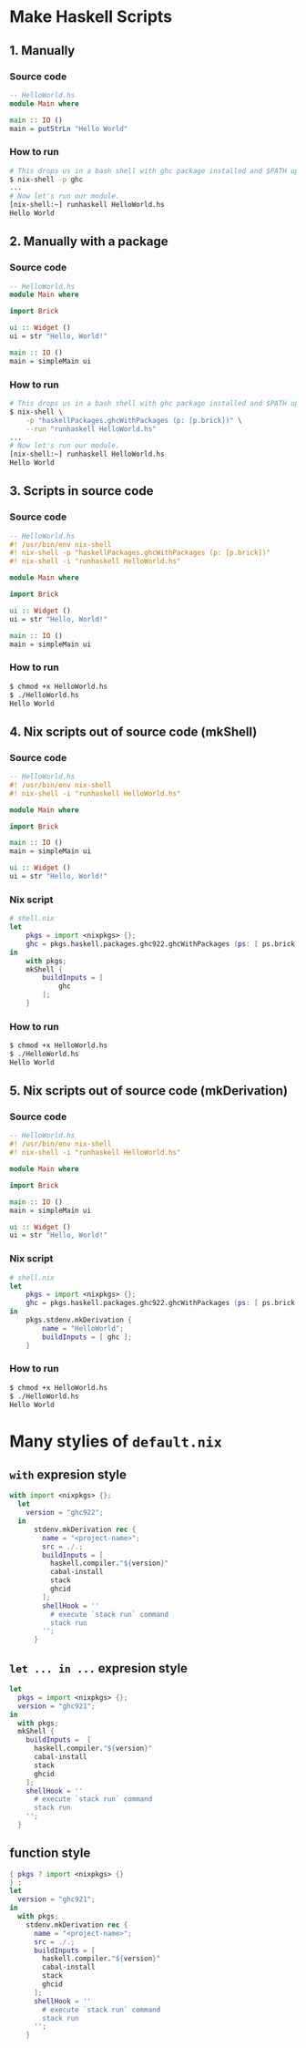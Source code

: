 # Make Haskell Scripts

## 1. Manually

### Source code

```haskell
-- HelloWorld.hs
module Main where

main :: IO ()
main = putStrLn "Hello World"
```

### How to run

```bash
# This drops us in a bash shell with ghc package installed and $PATH updated.
$ nix-shell -p ghc
...
# Now let's run our module.
[nix-shell:~] runhaskell HelloWorld.hs
Hello World
```

## 2. Manually with a package

### Source code

```haskell
-- HelloWorld.hs
module Main where

import Brick

ui :: Widget ()
ui = str "Hello, World!"

main :: IO ()
main = simpleMain ui
```

### How to run

```bash
# This drops us in a bash shell with ghc package installed and $PATH updated.
$ nix-shell \
    -p "haskellPackages.ghcWithPackages (p: [p.brick])" \
    --run "runhaskell HelloWorld.hs"
...
# Now let's run our module.
[nix-shell:~] runhaskell HelloWorld.hs
Hello World
```

## 3. Scripts in source code

### Source code

```haskell
-- HelloWorld.hs
#! /usr/bin/env nix-shell
#! nix-shell -p "haskellPackages.ghcWithPackages (p: [p.brick])"
#! nix-shell -i "runhaskell HelloWorld.hs"

module Main where

import Brick

ui :: Widget ()
ui = str "Hello, World!"

main :: IO ()
main = simpleMain ui
```

### How to run

```bash
$ chmod +x HelloWorld.hs
$ ./HelloWorld.hs
Hello World
```

## 4. Nix scripts out of source code (mkShell)

### Source code

```haskell
-- HelloWorld.hs
#! /usr/bin/env nix-shell
#! nix-shell -i "runhaskell HelloWorld.hs"

module Main where

import Brick

main :: IO ()
main = simpleMain ui

ui :: Widget ()
ui = str "Hello, World!"
```

### Nix script

```nix
# shell.nix
let
    pkgs = import <nixpkgs> {};
    ghc = pkgs.haskell.packages.ghc922.ghcWithPackages (ps: [ ps.brick ]);
in
    with pkgs;
    mkShell {
        buildInputs = [
            ghc
        ];
    }
```

### How to run

```bash
$ chmod +x HelloWorld.hs
$ ./HelloWorld.hs
Hello World
```

## 5. Nix scripts out of source code (mkDerivation)

### Source code

```haskell
-- HelloWorld.hs
#! /usr/bin/env nix-shell
#! nix-shell -i "runhaskell HelloWorld.hs"

module Main where

import Brick

main :: IO ()
main = simpleMain ui

ui :: Widget ()
ui = str "Hello, World!"
```

### Nix script

```nix
# shell.nix
let
    pkgs = import <nixpkgs> {};
    ghc = pkgs.haskell.packages.ghc922.ghcWithPackages (ps: [ ps.brick ]);
in
    pkgs.stdenv.mkDerivation {
        name = "HelloWorld";
        buildInputs = [ ghc ];
    }

```

### How to run

```bash
$ chmod +x HelloWorld.hs
$ ./HelloWorld.hs
Hello World
```

# Many stylies of `default.nix`

## `with` expresion style

```nix
with import <nixpkgs> {};
  let
    version = "ghc922";
  in
      stdenv.mkDerivation rec {
        name = "<project-name>";
        src = ./.;
        buildInputs = [
          haskell.compiler."${version}"
          cabal-install
          stack
          ghcid
        ];
        shellHook = ''
          # execute `stack run` command
          stack run
        '';
      }
```

## `let ... in ...` expresion style

```nix
let
  pkgs = import <nixpkgs> {};
  version = "ghc921";
in
  with pkgs;
  mkShell {
    buildInputs =  [
      haskell.compiler."${version}"
      cabal-install
      stack
      ghcid
    ];
    shellHook = ''
      # execute `stack run` command
      stack run
    '';
  }
```

## function style

```nix
{ pkgs ? import <nixpkgs> {}
} :
let
  version = "ghc921";
in
  with pkgs;
    stdenv.mkDerivation rec {
      name = "<project-name>";
      src = ./.;
      buildInputs = [
        haskell.compiler."${version}"
        cabal-install
        stack
        ghcid
      ];
      shellHook = ''
        # execute `stack run` command
        stack run
      '';
    }
```
